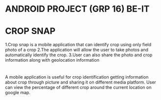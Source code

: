 # ANDROID PROJECT (GRP 16) BE-IT
# CROP SNAP
1.Crop snap is a mobile application that can identify crop using only field photo of a crop
2.The application will allow the user to take photos and automatically identify the crop.
3.User can also share the photo and crop information along with geolocation information
#
 A mobile application is useful for crop identification getting information about crop through picture and sharing it on different media platform.
 User can view the percentage of different crop around the current location on google map.
